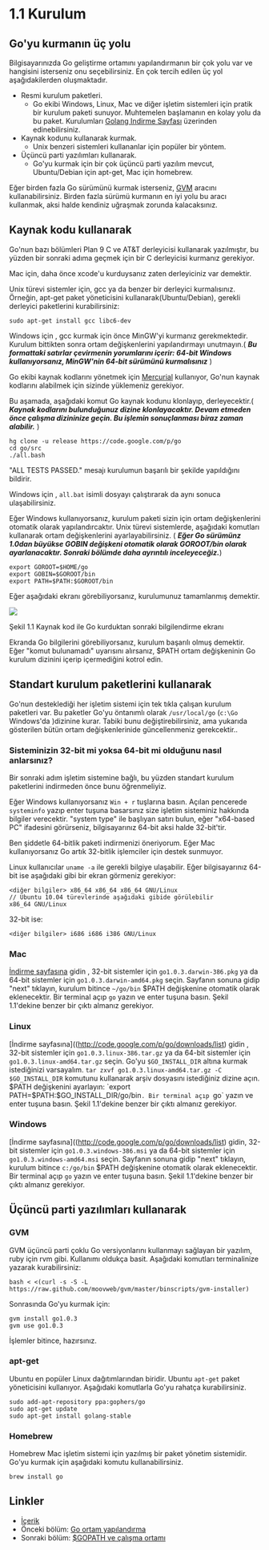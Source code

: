 # 1.1 Kurulum

## Go'yu kurmanın üç yolu

Bilgisayarınızda Go geliştirme ortamını yapılandırmanın bir çok yolu var ve hangisini isterseniz onu seçebilirsiniz. En çok tercih edilen üç yol aşağıdakilerden oluşmaktadır.

* Resmi kurulum paketleri.
  * Go ekibi Windows, Linux, Mac ve diğer işletim sistemleri için pratik bir kurulum paketi sunuyor. Muhtemelen başlamanın en kolay yolu da bu paket. Kurulumları [Golang Indirme Sayfası](https://golang.org/dl/) üzerinden edinebilirsiniz.
* Kaynak kodunu kullanarak kurmak.
  * Unix benzeri sistemleri kullananlar için popüler bir yöntem.
* Üçüncü parti yazılımları kullanarak.
  * Go'yu kurmak için bir çok üçüncü parti yazılım mevcut, Ubuntu/Debian için apt-get, Mac için homebrew.

Eğer birden fazla Go sürümünü kurmak isterseniz, [GVM](https://github.com/moovweb/gvm) aracını kullanabilirsiniz. Birden fazla sürümü kurmanın en iyi yolu bu aracı kullanmak, aksi halde kendiniz uğraşmak zorunda kalacaksınız.

## Kaynak kodu kullanarak

Go'nun bazı bölümleri Plan 9 C ve AT\&T derleyicisi kullanarak yazılmıştır, bu yüzden bir sonraki adıma geçmek için bir C derleyicisi kurmanız gerekiyor.

Mac için, daha önce xcode'u kurduysanız zaten derleyiciniz var demektir.

Unix türevi sistemler için, gcc ya da benzer bir derleyici kurmalısınız. Örneğin, apt-get paket yöneticisini kullanarak(Ubuntu/Debian), gerekli derleyici paketlerini kurabilirsiniz:

`sudo apt-get install gcc libc6-dev`

Windows için , gcc kurmak için önce MinGW'yi kurmanız gerekmektedir. Kurulum bittikten sonra ortam değişkenlerini yapılandırmayı unutmayın.( _**Bu formattaki satırlar çevirmenin yorumlarını içerir: 64-bit Windows kullanıyorsanız, MinGW'nin 64-bit sürümünü kurmalısınız**_ )

Go ekibi kaynak kodlarını yönetmek için [Mercurial](http://mercurial.selenic.com/downloads/) kullanıyor, Go'nun kaynak kodlarını alabilmek için sizinde yüklemeniz gerekiyor.

Bu aşamada, aşağıdaki komut Go kaynak kodunu klonlayıp, derleyecektir.( _**Kaynak kodlarını bulunduğunuz dizine klonlayacaktır. Devam etmeden önce çalışma dizininize geçin. Bu işlemin sonuçlanması biraz zaman alabilir.**_ )

```
hg clone -u release https://code.google.com/p/go
cd go/src
./all.bash 
```

"ALL TESTS PASSED." mesajı kurulumun başarılı bir şekilde yapıldığını bildirir.

Windows için , `all.bat` isimli dosyayı çalıştırarak da aynı sonuca ulaşabilirsiniz.

Eğer Windows kullanıyorsanız, kurulum paketi sizin için ortam değişkenlerini otomatik olarak yapılandırcaktır. Unix türevi sistemlerde, aşağıdaki komutları kullanarak ortam değişkenlerini ayarlayabilirsiniz. ( _**Eğer Go sürümünz 1.0dan büyükse GOBIN değişkeni otomatik olarak GOROOT/bin olarak ayarlanacaktır. Sonraki bölümde daha ayrıntılı inceleyeceğiz.**_)

```
export GOROOT=$HOME/go
export GOBIN=$GOROOT/bin
export PATH=$PATH:$GOROOT/bin
```

Eğer aşağıdaki ekranı görebiliyorsanız, kurulumunuz tamamlanmış demektir.

![](images/1.1.mac.png)

Şekil 1.1 Kaynak kod ile Go kurduktan sonraki bilgilendirme ekranı

Ekranda Go bilgilerini görebiliyorsanız, kurulum başarılı olmuş demektir. Eğer "komut bulunamadı" uyarısını alırsanız, $PATH ortam değişkeninin Go kurulum dizinini içerip içermediğini kotrol edin.

## Standart kurulum paketlerini kullanarak

Go'nun desteklediği her işletim sistemi için tek tıkla çalışan kurulum paketleri var. Bu paketler Go'yu öntanımlı olarak `/usr/local/go` (`c:\Go` Windows'da )dizinine kurar. Tabiki bunu değiştirebilirsiniz, ama yukarıda gösterilen bütün ortam değişkenlerinide güncellenmeniz gerekcektir..

### Sisteminizin 32-bit mi yoksa 64-bit mi olduğunu nasıl anlarsınız?

Bir sonraki adım işletim sistemine bağlı, bu yüzden standart kurulum paketlerini indirmeden önce bunu öğrenmeliyiz.

Eğer Windows kullanıyorsanız `Win + r` tuşlarına basın. Açılan pencerede `systeminfo` yazıp enter tuşuna basarsınız size işletim sisteminiz hakkında bilgiler verecektir. "system type" ile başlıyan satırı bulun, eğer "x64-based PC" ifadesini görürseniz, bilgisayarınız 64-bit aksi halde 32-bit'tir.

Ben şiddetle 64-bitlik paketi indirmenizi öneriyorum. Eğer Mac kullanıyorsanız Go artık 32-bitlik işlemciler için destek sunmuyor.

Linux kullanıcılar `uname -a` ile gerekli bilgiye ulaşabilir. Eğer bilgisayarınız 64-bit ise aşağıdaki gibi bir ekran görmeniz gerekiyor:

```
<diğer bilgiler> x86_64 x86_64 x86_64 GNU/Linux
// Ubuntu 10.04 türevlerinde aşağıdaki gibide görülebilir
x86_64 GNU/Linux
```

32-bit ise:

```
<diğer bilgiler> i686 i686 i386 GNU/Linux
```

### Mac

[İndirme sayfasına](http://code.google.com/p/go/downloads/list) gidin , 32-bit sistemler için `go1.0.3.darwin-386.pkg` ya da 64-bit sistemler için `go1.0.3.darwin-amd64.pkg` seçin. Sayfanın sonuna gidip "next" tıklayın, kurulum bitince `~/go/bin` $PATH değişkenine otomatik olarak eklenecektir. Bir terminal açıp `go` yazın ve enter tuşuna basın. Şekil 1.1'dekine benzer bir çıktı almanız gerekiyor.

### Linux

\[İndirme sayfasına]\((http://code.google.com/p/go/downloads/list) gidin , 32-bit sistemler için `go1.0.3.linux-386.tar.gz` ya da 64-bit sistemler için `go1.0.3.linux-amd64.tar.gz` seçin. Go'yu `$GO_INSTALL_DIR` altına kurmak istediğinizi varsayalım. `tar zxvf go1.0.3.linux-amd64.tar.gz -C $GO_INSTALL_DIR` komutunu kullanarak arşiv dosyasını istediğiniz dizine açın. $PATH değişkenini ayarlayın: `export PATH=$PATH:$GO_INSTALL_DIR/go/bin`. Bir terminal açıp `go` yazın ve enter tuşuna basın. Şekil 1.1'dekine benzer bir çıktı almanız gerekiyor.

### Windows

\[İndirme sayfasına]\((http://code.google.com/p/go/downloads/list) gidin, 32-bit sistemler için `go1.0.3.windows-386.msi` ya da 64-bit sistemler için `go1.0.3.windows-amd64.msi` seçin. Sayfanın sonuna gidip "next" tıklayın, kurulum bitince `c:/go/bin` $PATH değişkenine otomatik olarak eklenecektir. Bir terminal açıp `go` yazın ve enter tuşuna basın. Şekil 1.1'dekine benzer bir çıktı almanız gerekiyor.

## Üçüncü parti yazılımları kullanarak

### GVM

GVM üçüncü parti çoklu Go versiyonlarını kullanmayı sağlayan bir yazılım, ruby için rvm gibi. Kullanımı oldukça basit. Aşağıdaki komutları terminalinize yazarak kurabilirsiniz:

```
bash < <(curl -s -S -L https://raw.github.com/moovweb/gvm/master/binscripts/gvm-installer)
```

Sonrasında Go'yu kurmak için:

```
gvm install go1.0.3
gvm use go1.0.3
```

İşlemler bitince, hazırsınız.

### apt-get

Ubuntu en popüler Linux dağıtımlarından biridir. Ubuntu `apt-get` paket yöneticisini kullanıyor. Aşağıdaki komutlarla Go'yu rahatça kurabilirsiniz.

```
sudo add-apt-repository ppa:gophers/go
sudo apt-get update
sudo apt-get install golang-stable
```

### Homebrew

Homebrew Mac işletim sistemi için yazılmış bir paket yönetim sistemidir. Go'yu kurmak için aşağıdaki komutu kullanabilirsiniz.

```
brew install go
```

## Linkler

* [İçerik](preface.md)
* Önceki bölüm: [Go ortam yapılandırma](01.0.md)
* Sonraki bölüm: [$GOPATH ve çalışma ortamı](01.2.md)
